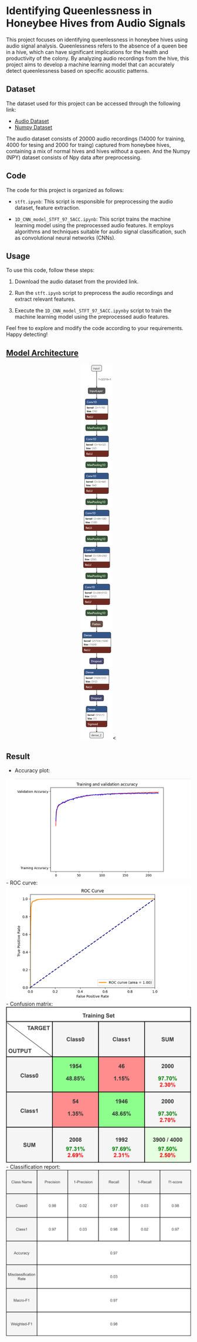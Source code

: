 # Identifying Queenlessness in Honeybee Hives from Audio Signals

This project focuses on identifying queenlessness in honeybee hives using audio signal analysis. Queenlessness refers to the absence of a queen bee in a hive, which can have significant implications for the health and productivity of the colony. By analyzing audio recordings from the hive, this project aims to develop a machine learning model that can accurately detect queenlessness based on specific acoustic patterns.

## Dataset

The dataset used for this project can be accessed through the following link: 
- [Audio Dataset](https://drive.google.com/file/d/1utZiU31JF-4cbJmXlLeU_qZ0O8Y_2nQj/view?usp=sharing)
- [Numpy Dataset](https://drive.google.com/file/d/1iQjGGLkABK1h2AxnYix5G0JHjo4YNvTr/view?usp=sharing)

The audio dataset consists of 20000 audio recordings (14000 for training, 4000 for tesing and 2000 for traing) captured from honeybee hives, containing a mix of normal hives and hives without a queen. And the Numpy (NPY) dataset consists of Npy data after preprocessing.
## Code

The code for this project is organized as follows:

- `stft.ipynb`: This script is responsible for preprocessing the audio dataset, feature extraction.

- `1D_CNN_model_STFT_97_5ACC.ipynb`: This script trains the machine learning model using the preprocessed audio features. It employs algorithms and techniques suitable for audio signal classification, such as convolutional neural networks (CNNs).

## Usage

To use this code, follow these steps:

1. Download the audio dataset from the provided link.

2. Run the `stft.ipynb` script to preprocess the audio recordings and extract relevant features.

3. Execute the `1D_CNN_model_STFT_97_5ACC.ipynby` script to train the machine learning model using the preprocessed audio features.

Feel free to explore and modify the code according to your requirements. Happy detecting!

## [Model Architecture](https://drive.google.com/file/d/1yatezliW9On48Iq85e2Wr_NOTu_M7gGP/view?usp=sharing)
<div align="center"> <img src=1D_CNN_Model_975acc.h5.png>< </div>

## Result
- Accuracy plot:
<div align="center"> <img src=accuracy_plot.png> </div>
- ROC curve:
<div align="center"> <img src=ROC_curve_plot.png> </div>
- Confusion matrix:
<div align="center"> <img src=confusion_matrix.png> </div>
- Classification report:
<div align="center"> <img src=trainingsetstats.png> </div>

